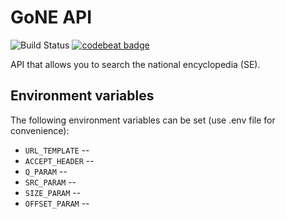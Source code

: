# GoNE API

![Build Status](https://codebuild.eu-west-2.amazonaws.com/badges?uuid=eyJlbmNyeXB0ZWREYXRhIjoiSGNSTFhiZkdEMEVKZnlpR3pBZ1l0aTRXamUwemprTXRrNXRyNkdFcUYrVnM2WUw2QkFaTVloczNmWjNhNUh4VGN6WjFDNEdiS2J4d1dybEg0RGVrdmRnPSIsIml2UGFyYW1ldGVyU3BlYyI6IlZVekpucWJqZWhGa2V3TFAiLCJtYXRlcmlhbFNldFNlcmlhbCI6MX0%3D&branch=master) [![codebeat badge](https://codebeat.co/badges/0f98177a-c277-4554-b1c3-cd653896179d)](https://codebeat.co/projects/github-com-lucid-bunch-gone-api-master)

API that allows you to search the national encyclopedia (SE).

## Environment variables

The following environment variables can be set (use .env file for convenience):

* `URL_TEMPLATE` --
* `ACCEPT_HEADER` --
* `Q_PARAM` --
* `SRC_PARAM` --
* `SIZE_PARAM` --
* `OFFSET_PARAM` --
